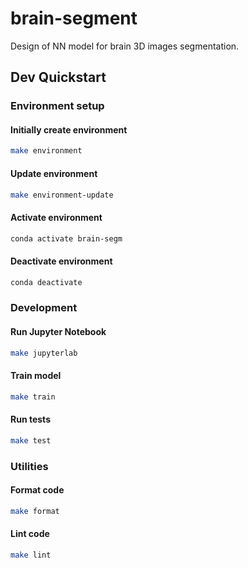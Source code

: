 # brain-segment
Design of NN model for brain 3D images segmentation.


## Dev Quickstart

### Environment setup

#### Initially create environment
```bash
make environment
```

#### Update environment
```bash
make environment-update
```

#### Activate environment
```bash
conda activate brain-segm
```

#### Deactivate environment
```bash
conda deactivate
```

### Development

#### Run Jupyter Notebook
```bash
make jupyterlab
```

#### Train model
```bash
make train
```

#### Run tests
```bash
make test
```

### Utilities

#### Format code
```bash
make format
```

#### Lint code
```bash
make lint
```